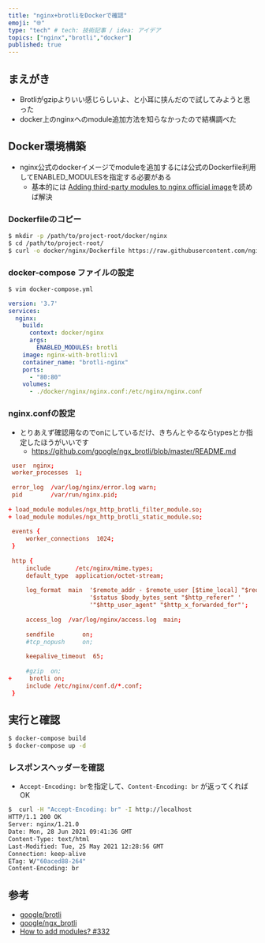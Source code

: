 ```yaml
---
title: "nginx+brotliをDockerで確認"
emoji: "🌐"
type: "tech" # tech: 技術記事 / idea: アイデア
topics: ["nginx","brotli","docker"]
published: true
---
```


## まえがき

- Brotliがgzipよりいい感じらしいよ、と小耳に挟んだので試してみようと思った
- docker上のnginxへのmodule追加方法を知らなかったので結構調べた

## Docker環境構築

- nginx公式のdockerイメージでmoduleを追加するには公式のDockerfile利用してENABLED_MODULESを指定する必要がある
  - 基本的には [Adding third-party modules to nginx official image](https://github.com/nginxinc/docker-nginx/tree/master/modules)を読めば解決


### Dockerfileのコピー

```bash
$ mkdir -p /path/to/project-root/docker/nginx
$ cd /path/to/project-root/
$ curl -o docker/nginx/Dockerfile https://raw.githubusercontent.com/nginxinc/docker-nginx/master/modules/Dockerfile
```

### docker-compose ファイルの設定

```bash
$ vim docker-compose.yml
```

```yaml:docker-compose.yml
version: '3.7'
services:
  nginx:
    build:
      context: docker/nginx
      args:
        ENABLED_MODULES: brotli
    image: nginx-with-brotli:v1
    container_name: "brotli-nginx"
    ports:
      - "80:80"
    volumes:
      - ./docker/nginx/nginx.conf:/etc/nginx/nginx.conf
```

### nginx.confの設定

- とりあえず確認用なのでonにしているだけ、きちんとやるならtypesとか指定したほうがいいです
  - https://github.com/google/ngx_brotli/blob/master/README.md

```diff:docker/nginx/nginx.conf
 user  nginx;
 worker_processes  1;
 
 error_log  /var/log/nginx/error.log warn;
 pid        /var/run/nginx.pid;
 
+ load_module modules/ngx_http_brotli_filter_module.so;
+ load_module modules/ngx_http_brotli_static_module.so;
 
 events {
     worker_connections  1024;
 }
 
 http {
     include       /etc/nginx/mime.types;
     default_type  application/octet-stream;
 
     log_format  main  '$remote_addr - $remote_user [$time_local] "$request" '
                       '$status $body_bytes_sent "$http_referer" '
                       '"$http_user_agent" "$http_x_forwarded_for"';
 
     access_log  /var/log/nginx/access.log  main;
 
     sendfile        on;
     #tcp_nopush     on;
 
     keepalive_timeout  65;
 
     #gzip  on;
+     brotli on;
     include /etc/nginx/conf.d/*.conf;
 }

```

## 実行と確認

```bash
$ docker-compose build
$ docker-compose up -d
```

### レスポンスヘッダーを確認

- `Accept-Encoding: br`を指定して、`Content-Encoding: br` が返ってくればOK

```bash
$  curl -H "Accept-Encoding: br" -I http://localhost
HTTP/1.1 200 OK
Server: nginx/1.21.0
Date: Mon, 28 Jun 2021 09:41:36 GMT
Content-Type: text/html
Last-Modified: Tue, 25 May 2021 12:28:56 GMT
Connection: keep-alive
ETag: W/"60aced88-264"
Content-Encoding: br
```

## 参考
- [google/brotli](https://github.com/google/brotli/)
- [google/ngx_brotli](https://github.com/google/ngx_brotli)
- [How to add modules? #332](https://github.com/nginxinc/docker-nginx/issues/332)
